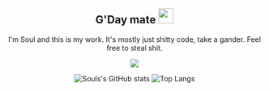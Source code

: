 <div align="center">
  
## G'Day mate <img src="https://raw.githubusercontent.com/MartinHeinz/MartinHeinz/master/wave.gif" width="30px">
  I'm Soul and this is my work. It's mostly just shitty code, take a gander.
  Feel free to steal shit.
  
  <img src="https://discord.c99.nl/widget/theme-1/399982893394558989.png">
  
![Souls's GitHub stats](https://github-readme-stats.vercel.app/api?username=IGNOREDSOUL&theme=dark&show_icons=true)
![Top Langs](https://github-readme-stats.vercel.app/api/top-langs/?username=IGNOREDSOUL&theme=dark&layout=compact)
